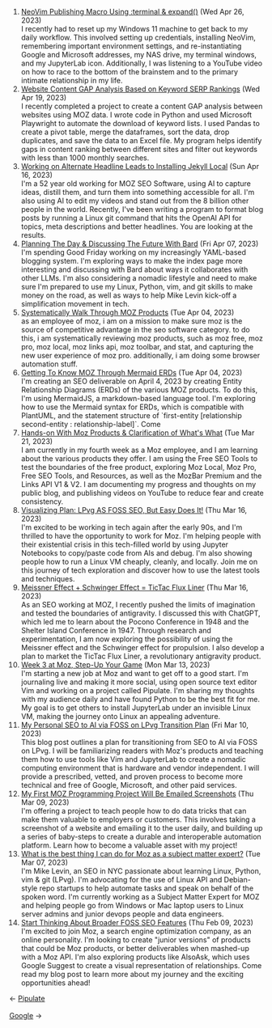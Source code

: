 <ol>
<li><a href="/blog/neovim-publishing-macro-using-terminal-expand/">NeoVim Publishing Macro Using :terminal & expand()</a> (Wed Apr 26, 2023)
<br/>I recently had to reset up my Windows 11 machine to get back to my daily workflow. This involved setting up credentials, installing NeoVim, remembering important environment settings, and re-instantiating Google and Microsoft addresses, my NAS drive, my terminal windows, and my JupyterLab icon. Additionally, I was listening to a YouTube video on how to race to the bottom of the brainstem and to the primary intimate relationship in my life.</li>
<li><a href="/blog/website-content-gap-analysis-based-on-keyword-serp-rankings/">Website Content GAP Analysis Based on Keyword SERP Rankings</a> (Wed Apr 19, 2023)
<br/>I recently completed a project to create a content GAP analysis between websites using MOZ data. I wrote code in Python and used Microsoft Playwright to automate the download of keyword lists. I used Pandas to create a pivot table, merge the dataframes, sort the data, drop duplicates, and save the data to an Excel file. My program helps identify gaps in content ranking between different sites and filter out keywords with less than 1000 monthly searches.</li>
<li><a href="/blog/working-on-alternate-headline-leads-to-installing-jekyll-local/">Working on Alternate Headline Leads to Installing Jekyll Local</a> (Sun Apr 16, 2023)
<br/>I'm a 52 year old working for MOZ SEO Software, using AI to capture ideas, distill them, and turn them into something accessible for all. I'm also using AI to edit my videos and stand out from the 8 billion other people in the world. Recently, I've been writing a program to format blog posts by running a Linux git command that hits the OpenAI API for topics, meta descriptions and better headlines. You are looking at the results.</li>
<li><a href="/blog/planning-the-day-discussing-the-future-with-bard/">Planning The Day & Discussing The Future With Bard</a> (Fri Apr 07, 2023)
<br/>I'm spending Good Friday working on my increasingly YAML-based blogging system. I'm exploring ways to make the index page more interesting and discussing with Bard about ways it collaborates with other LLMs. I'm also considering a nomadic lifestyle and need to make sure I'm prepared to use my Linux, Python, vim, and git skills to make money on the road, as well as ways to help Mike Levin kick-off a simplification movement in tech.</li>
<li><a href="/blog/systematically-walk-through-moz-products/">Systematically Walk Through MOZ Products</a> (Tue Apr 04, 2023)
<br/>as an employee of moz, i am on a mission to make sure moz is the source of competitive advantage in the seo software category. to do this, i am systematically reviewing moz products, such as moz free, moz pro, moz local, moz links api, moz toolbar, and stat, and capturing the new user experience of moz pro. additionally, i am doing some browser automation stuff.</li>
<li><a href="/blog/getting-to-know-moz-through-mermaid-erds/">Getting To Know MOZ Through Mermaid ERDs</a> (Tue Apr 04, 2023)
<br/>I'm creating an SEO deliverable on April 4, 2023 by creating Entity Relationship Diagrams (ERDs) of the various MOZ products. To do this, I'm using MermaidJS, a markdown-based language tool. I'm exploring how to use the Mermaid syntax for ERDs, which is compatible with PlantUML, and the statement structure of `first-entity [relationship second-entity : relationship-label]`. Come</li>
<li><a href="/blog/hands-on-with-moz-products-clarification-of-what-s-what/">Hands-on With Moz Products & Clarification of What's What</a> (Tue Mar 21, 2023)
<br/>I am currently in my fourth week as a Moz employee, and I am learning about the various products they offer. I am using the Free SEO Tools to test the boundaries of the free product, exploring Moz Local, Moz Pro, Free SEO Tools, and Resources, as well as the MozBar Premium and the Links API V1 & V2. I am documenting my progress and thoughts on my public blog, and publishing videos on YouTube to reduce fear and create consistency.</li>
<li><a href="/blog/visualizing-plan-lpvg-as-foss-seo-but-easy-does-it/">Visualizing Plan: LPvg AS FOSS SEO, But Easy Does It!</a> (Thu Mar 16, 2023)
<br/>I'm excited to be working in tech again after the early 90s, and I'm thrilled to have the opportunity to work for Moz. I'm helping people with their existential crisis in this tech-filled world by using Jupyter Notebooks to copy/paste code from AIs and debug. I'm also showing people how to run a Linux VM cheaply, cleanly, and locally. Join me on this journey of tech exploration and discover how to use the latest tools and techniques.</li>
<li><a href="/blog/meissner-effect-schwinger-effect-tictac-flux-liner/">Meissner Effect + Schwinger Effect = TicTac Flux Liner</a> (Thu Mar 16, 2023)
<br/>As an SEO working at MOZ, I recently pushed the limits of imagination and tested the boundaries of antigravity. I discussed this with ChatGPT, which led me to learn about the Pocono Conference in 1948 and the Shelter Island Conference in 1947. Through research and experimentation, I am now exploring the possibility of using the Meissner effect and the Schwinger effect for propulsion. I also develop a plan to market the TicTac Flux Liner, a revolutionary antigravity product.</li>
<li><a href="/blog/week-3-at-moz-step-up-your-game/">Week 3 at Moz, Step-Up Your Game</a> (Mon Mar 13, 2023)
<br/>I'm starting a new job at Moz and want to get off to a good start. I'm journaling live and making it more social, using open source text editor Vim and working on a project called Pipulate. I'm sharing my thoughts with my audience daily and have found Python to be the best fit for me. My goal is to get others to install JupyterLab under an invisible Linux VM, making the journey onto Linux an appealing adventure.</li>
<li><a href="/blog/my-personal-seo-to-ai-via-foss-on-lpvg-transition-plan/">My Personal SEO to AI via FOSS on LPvg Transition Plan</a> (Fri Mar 10, 2023)
<br/>This blog post outlines a plan for transitioning from SEO to AI via FOSS on LPvg. I will be familiarizing readers with Moz's products and teaching them how to use tools like Vim and JupyterLab to create a nomadic computing environment that is hardware and vendor independent. I will provide a prescribed, vetted, and proven process to become more technical and free of Google, Microsoft, and other paid services.</li>
<li><a href="/blog/my-first-moz-programming-project-will-be-emailed-screenshots/">My First MOZ Programming Project Will Be Emailed Screenshots</a> (Thu Mar 09, 2023)
<br/>I'm offering a project to teach people how to do data tricks that can make them valuable to employers or customers. This involves taking a screenshot of a website and emailing it to the user daily, and building up a series of baby-steps to create a durable and interoperable automation platform. Learn how to become a valuable asset with my project!</li>
<li><a href="/blog/what-is-the-best-thing-i-can-do-for-moz-as-a-subject-matter-expert/">What is the best thing I can do for Moz as a subject matter expert?</a> (Tue Mar 07, 2023)
<br/>I'm Mike Levin, an SEO in NYC passionate about learning Linux, Python, vim & git (LPvg). I'm advocating for the use of Linux API and Debian-style repo startups to help automate tasks and speak on behalf of the spoken word. I'm currently working as a Subject Matter Expert for MOZ and helping people go from Windows or Mac laptop users to Linux server admins and junior devops people and data engineers.</li>
<li><a href="/blog/start-thinking-about-broader-foss-seo-features/">Start Thinking About Broader FOSS SEO Features</a> (Thu Feb 09, 2023)
<br/>I'm excited to join Moz, a search engine optimization company, as an online personality. I'm looking to create "junior versions" of products that could be Moz products, or better deliverables when mashed-up with a Moz API. I'm also exploring products like AlsoAsk, which uses Google Suggest to create a visual representation of relationships. Come read my blog post to learn more about my journey and the exciting opportunities ahead!</li>
</ol>
<div class="arrow-links"><div class="post-nav-prev"><span class="arrow">&larr;&nbsp;</span><a href="/pipulate/">Pipulate</a></div> &nbsp; <div class="post-nav-next"><a href="/google/">Google</a><span class="arrow">&nbsp;&rarr;</span></div></div>